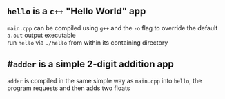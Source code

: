 `hello` is a `c++` "Hello World" app
---
`main.cpp` can be compiled using `g++` and the `-o` flag to override the default `a.out` output executable   
run `hello` via `./hello` from within its containing directory  

#`adder` is a simple 2-digit addition app
---
`adder` is compiled in the same simple way as `main.cpp` into `hello`, the program requests and then adds two floats
